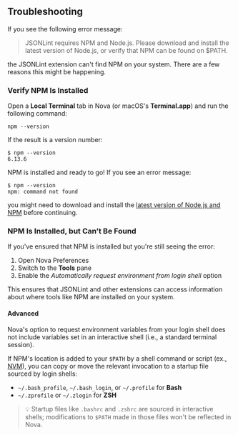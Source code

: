 ## Troubleshooting

If you see the following error message:

>  JSONLint requires NPM and Node.js. Please download and install the latest version of Node.js, or verify that NPM can be found on $PATH.

the JSONLint extension can't find NPM on your system. There are a few reasons this might be happening.

### Verify NPM Is Installed

Open a **Local Terminal** tab in Nova (or macOS's **Terminal.app**) and run the following command:

```
npm --version
```

If the result is a version number:

```
$ npm --version
6.13.6
```

NPM is installed and ready to go! If you see an error message:

```
$ npm --version
npm: command not found
```

you might need to download and install the [latest version of Node.js and NPM][node] before continuing.

### NPM Is Installed, but Can’t Be Found

If you've ensured that NPM is installed but you're still seeing the error:

1. Open Nova Preferences
1. Switch to the **Tools** pane
1. Enable the _Automatically request environment from login shell_ option

This ensures that JSONLint and other extensions can access information about where tools like NPM are installed on your system.

#### Advanced

Nova's option to request environment variables from your login shell does not include variables set in an interactive shell (i.e., a standard terminal session).

If NPM's location is added to your `$PATH` by a shell command or script (ex., [NVM][nvm]), you can copy or move the relevant invocation to a startup file sourced by login shells:

- `~/.bash_profile`, `~/.bash_login`, or `~/.profile` for **Bash**
- `~/.zprofile` or `~/.zlogin` for **ZSH**

> 💡 Startup files like `.bashrc` and `.zshrc` are sourced in interactive shells; modifications to `$PATH` made in those files won't be reflected in Nova.

[node]: https://nodejs.org
[nvm]: https://github.com/nvm-sh/nvm
